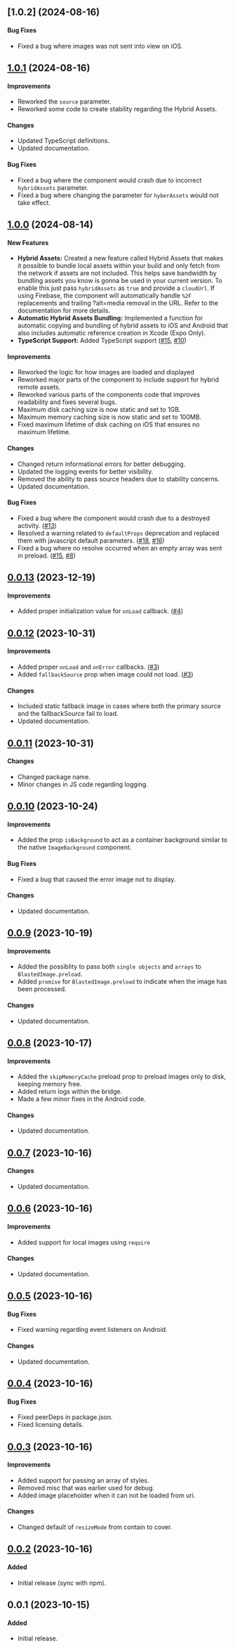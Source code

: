 ## [1.0.2] (2024-08-16)

#### Bug Fixes

-   Fixed a bug where images was not sent into view on iOS.

## [1.0.1] (2024-08-16)

#### Improvements

-   Reworked the `source` parameter.
-   Reworked some code to create stability regarding the Hybrid Assets.

#### Changes
-   Updated TypeScript definitions.
-   Updated documentation.

#### Bug Fixes
-   Fixed a bug where the component would crash due to incorrect `hybridAssets` parameter.
-   Fixed a bug where changing the parameter for `hyberAssets` would not take effect.

## [1.0.0] (2024-08-14)

#### New Features

-   **Hybrid Assets:** Created a new feature called Hybrid Assets that makes it possible to bundle local assets within your build and only fetch from the network if assets are not included. This helps save bandwidth by bundling assets you know is gonna be used in your current version. To enable this just pass `hybridAssets` as `true` and provide a `cloudUrl`. If using Firebase, the component will automatically handle `%2F` replacements and trailing ?alt=media removal in the URL. Refer to the documentation for more details.
-   **Automatic Hybrid Assets Bundling:**  Implemented a function for automatic copying and bundling of hybrid assets to iOS and Android that also includes automatic reference creation in Xcode (Expo Only).
-   **TypeScript Support:** Added TypeScript support ([#15](https://github.com/xerdnu/react-native-blasted-image/pull/15), [#10](https://github.com/xerdnu/react-native-blasted-image/issues/10))

#### Improvements

-   Reworked the logic for how images are loaded and displayed
-   Reworked major parts of the component to include support for hybrid remote assets.
-   Reworked various parts of the components code that improves readability and fixes several bugs.
-   Maximum disk caching size is now static and set to 1GB.
-   Maximum memory caching size is now static and set to 100MB.
-   Fixed maximum lifetime of disk caching on iOS that ensures no maximum lifetime.

#### Changes

-   Changed return informational errors for better debugging.
-   Updated the logging events for better visibility.
-   Removed the ability to pass source headers due to stability concerns.   
-   Updated documentation.

#### Bug Fixes
-   Fixed a bug where the component would crash due to a destroyed activity. ([#13](https://github.com/xerdnu/react-native-blasted-image/issues/13))
-   Resolved a warning related to `defaultProps` deprecation and replaced them with javascript default parameters. ([#18](https://github.com/xerdnu/react-native-blasted-image/pull/18), [#16](https://github.com/xerdnu/react-native-blasted-image/issues/16))
-   Fixed a bug where no resolve occurred when an empty array was sent in preload. ([#15](https://github.com/xerdnu/react-native-blasted-image/pull/15), [#8](https://github.com/xerdnu/react-native-blasted-image/pull/8))

## [0.0.13] (2023-12-19)

#### Improvements

-   Added proper initialization value for `onLoad` callback. ([#4](https://github.com/xerdnu/react-native-blasted-image/pull/4))

## [0.0.12] (2023-10-31)

#### Improvements

-   Added proper `onLoad` and `onError` callbacks. ([#3](https://github.com/xerdnu/react-native-blasted-image/pull/3))
-   Added `fallbackSource` prop when image could not load. ([#3](https://github.com/xerdnu/react-native-blasted-image/pull/3))

#### Changes

-   Included static fallback image in cases where both the primary source and the fallbackSource fail to load.
-   Updated documentation.

## [0.0.11] (2023-10-31)

#### Changes

-   Changed package name.
-   Minor changes in JS code regarding logging.

## [0.0.10] (2023-10-24)

#### Improvements

-   Added the prop `isBackground` to act as a container background similar to the native `ImageBackground` component.

#### Bug Fixes

-   Fixed a bug that caused the error image not to display.

#### Changes

-   Updated documentation.

## [0.0.9] (2023-10-19)

#### Improvements

-   Added the possiblity to pass both `single objects` and `arrays` to `BlastedImage.preload`.
-   Added `promise` for `BlastedImage.preload` to indicate when the image has been processed.

#### Changes

-   Updated documentation.

## [0.0.8] (2023-10-17)

#### Improvements

-   Added the `skipMemoryCache` preload prop to preload images only to disk, keeping memory free.
-   Added return logs within the bridge.
-   Made a few minor fixes in the Android code.

#### Changes
-   Updated documentation.

## [0.0.7] (2023-10-16)

#### Changes

-   Updated documentation.

## [0.0.6] (2023-10-16)

#### Improvements

-   Added support for local images using `require`

#### Changes

-   Updated documentation.

## [0.0.5] (2023-10-16)

#### Bug Fixes

-   Fixed warning regarding event listeners on Android.

#### Changes

-   Updated documentation.

## [0.0.4] (2023-10-16)

#### Bug Fixes

-   Fixed peerDeps in package.json.
-   Fixed licensing details.

## [0.0.3] (2023-10-16)

#### Improvements

-   Added support for passing an array of styles.
-   Removed misc that was earlier used for debug.
-   Added image placeholder when it can not be loaded from uri.

#### Changes

-   Changed default of `resizeMode` from contain to cover.

## [0.0.2] (2023-10-16)

#### Added

-   Initial release (sync with npm).

## 0.0.1 (2023-10-15)

#### Added

-   Initial release.

[1.0.1]: https://github.com/xerdnu/react-native-blasted-image/compare/v1.0.0...v1.0.1
[1.0.0]: https://github.com/xerdnu/react-native-blasted-image/compare/v0.0.13...v1.0.0
[0.0.13]: https://github.com/xerdnu/react-native-blasted-image/compare/v0.0.12...v0.0.13
[0.0.12]: https://github.com/xerdnu/react-native-blasted-image/compare/v0.0.11...v0.0.12
[0.0.11]: https://github.com/xerdnu/react-native-blasted-image/compare/v0.0.10...v0.0.11
[0.0.10]: https://github.com/xerdnu/react-native-blasted-image/compare/v0.0.9...v0.0.10
[0.0.9]: https://github.com/xerdnu/react-native-blasted-image/compare/v0.0.8...v0.0.9
[0.0.8]: https://github.com/xerdnu/react-native-blasted-image/compare/v0.0.7...v0.0.8
[0.0.7]: https://github.com/xerdnu/react-native-blasted-image/compare/v0.0.6...v0.0.7
[0.0.6]: https://github.com/xerdnu/react-native-blasted-image/compare/v0.0.5...v0.0.6
[0.0.5]: https://github.com/xerdnu/react-native-blasted-image/compare/v0.0.4...v0.0.5
[0.0.4]: https://github.com/xerdnu/react-native-blasted-image/compare/v0.0.3...v0.0.4
[0.0.3]: https://github.com/xerdnu/react-native-blasted-image/compare/v0.0.2...v0.0.3
[0.0.2]: https://github.com/xerdnu/react-native-blasted-image/compare/v0.0.1...v0.0.2